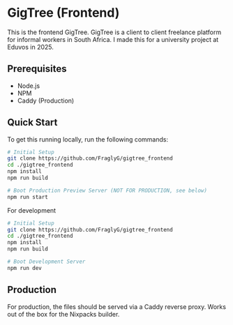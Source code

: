 # GigTree (Frontend)

This is the frontend GigTree. GigTree is a client to client freelance platform for informal workers in South Africa. I made this for a university project at Eduvos in 2025.

## Prerequisites

- Node.js
- NPM
- Caddy (Production)

## Quick Start

To get this running locally, run the following commands:

```bash
# Initial Setup
git clone https://github.com/FraglyG/gigtree_frontend
cd ./gigtree_frontend
npm install
npm run build

# Boot Production Preview Server (NOT FOR PRODUCTION, see below)
npm run start
```

For development

```bash
# Initial Setup
git clone https://github.com/FraglyG/gigtree_frontend
cd ./gigtree_frontend
npm install
npm run build

# Boot Development Server
npm run dev
```

## Production

For production, the files should be served via a Caddy reverse proxy. 
Works out of the box for the Nixpacks builder.